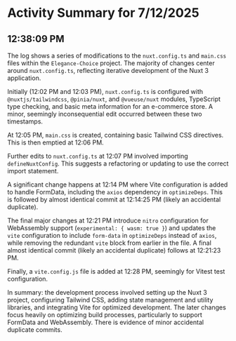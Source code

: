 # Activity Summary for 7/12/2025

## 12:38:09 PM
The log shows a series of modifications to the `nuxt.config.ts` and `main.css` files within the `Elegance-Choice` project.  The majority of changes center around `nuxt.config.ts`, reflecting iterative development of the Nuxt 3 application.

Initially (12:02 PM and 12:03 PM), `nuxt.config.ts` is configured with  `@nuxtjs/tailwindcss`, `@pinia/nuxt`, and `@vueuse/nuxt` modules, TypeScript type checking, and basic meta information for an e-commerce store.  A minor, seemingly inconsequential edit occurred between these two timestamps.

At 12:05 PM, `main.css` is created, containing basic Tailwind CSS directives.  This is then emptied at 12:06 PM.

Further edits to `nuxt.config.ts` at 12:07 PM involved importing `defineNuxtConfig`. This suggests a refactoring or updating to use the correct import statement.


A significant change happens at 12:14 PM where Vite configuration is added to handle FormData, including the `axios` dependency in `optimizeDeps`.  This is followed by almost identical commit at 12:14:25 PM (likely an accidental duplicate).

The final major changes at 12:21 PM introduce `nitro` configuration for WebAssembly support (`experimental: { wasm: true }`) and updates the `vite` configuration to include `form-data` in `optimizeDeps` instead of `axios`, while removing the redundant `vite` block from earlier in the file. A final almost identical commit (likely an accidental duplicate) follows at 12:21:23 PM.

Finally, a `vite.config.js` file is added at 12:28 PM, seemingly for Vitest test configuration.

In summary: the development process involved setting up the Nuxt 3 project, configuring Tailwind CSS, adding state management and utility libraries, and integrating Vite for optimized development. The later changes focus heavily on optimizing build processes, particularly to support FormData and WebAssembly.  There is evidence of minor accidental duplicate commits.
